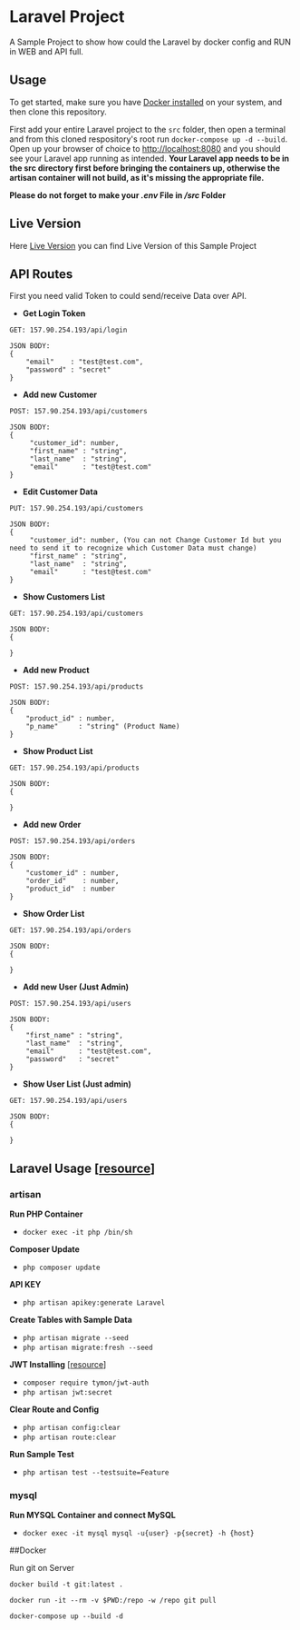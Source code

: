 
# Laravel Project
A Sample Project to show how could the Laravel by docker config and RUN in WEB and API full.

## Usage


To get started, make sure you have [Docker installed](https://docs.docker.com/docker-for-mac/install/) on your system, and then clone this repository.

First add your entire Laravel project to the `src` folder, then open a terminal and from this cloned respository's root run `docker-compose up -d --build`. Open up your browser of choice to [http://localhost:8080](http://localhost:8080) and you should see your Laravel app running as intended. **Your Laravel app needs to be in the src directory first before bringing the containers up, otherwise the artisan container will not build, as it's missing the appropriate file.** 

**Please do not forget to make your _.env_ File in _/src_ Folder**

## Live Version

Here [Live Version](http://157.90.254.193) you can find Live Version of this Sample Project
## API Routes

First you need valid Token to could send/receive Data over API.

- **Get Login Token**
```
GET: 157.90.254.193/api/login

JSON BODY:
{
    "email"    : "test@test.com",
    "password" : "secret"
}
```

- **Add new Customer**
```
POST: 157.90.254.193/api/customers

JSON BODY:
{
     "customer_id": number,
     "first_name" : "string",
     "last_name"  : "string",
     "email"      : "test@test.com"
}
```

- **Edit Customer Data**
```
PUT: 157.90.254.193/api/customers

JSON BODY:
{
     "customer_id": number, (You can not Change Customer Id but you need to send it to recognize which Customer Data must change)
     "first_name" : "string",
     "last_name"  : "string",
     "email"      : "test@test.com"
}
```
- **Show Customers List**
```
GET: 157.90.254.193/api/customers

JSON BODY:
{

}
```

- **Add new Product**
```
POST: 157.90.254.193/api/products

JSON BODY:
{
    "product_id" : number,
    "p_name"     : "string" (Product Name)
}
```

- **Show Product List**
```
GET: 157.90.254.193/api/products

JSON BODY:
{

}
```

- **Add new Order**
```
POST: 157.90.254.193/api/orders

JSON BODY:
{
    "customer_id" : number,
    "order_id"    : number,
    "product_id"  : number
}
```

- **Show Order List**
```
GET: 157.90.254.193/api/orders

JSON BODY:
{

}
```

- **Add new User (Just Admin)**
```
POST: 157.90.254.193/api/users

JSON BODY:
{
    "first_name" : "string",
    "last_name"  : "string",
    "email"      : "test@test.com",
    "password"   : "secret"
}
```

- **Show User List (Just admin)**
```
GET: 157.90.254.193/api/users

JSON BODY:
{

}
```
## Laravel Usage [[resource](https://laravel.com/docs/8.x)]

### artisan

**Run PHP Container**
- ``docker exec -it php /bin/sh``


**Composer Update**
- ``php composer update``
  
**API KEY**
- ``php artisan apikey:generate Laravel``

**Create Tables with Sample Data** 
- ``php artisan migrate --seed``
- ``php artisan migrate:fresh --seed``

**JWT Installing** [[resource](https://jwt-auth.readthedocs.io/en/develop/)]
- ``composer require tymon/jwt-auth``
- ``php artisan jwt:secret``

**Clear Route and Config** 
- ``php artisan config:clear``
- ``php artisan route:clear``

**Run Sample Test**
- ``php artisan test --testsuite=Feature``


### mysql

**Run MYSQL Container and connect MySQL**
- ``docker exec -it mysql mysql -u{user} -p{secret} -h {host}``

##Docker

Run git on Server
```
docker build -t git:latest .
```

```
docker run -it --rm -v $PWD:/repo -w /repo git pull
```

```
docker-compose up --build -d
```
